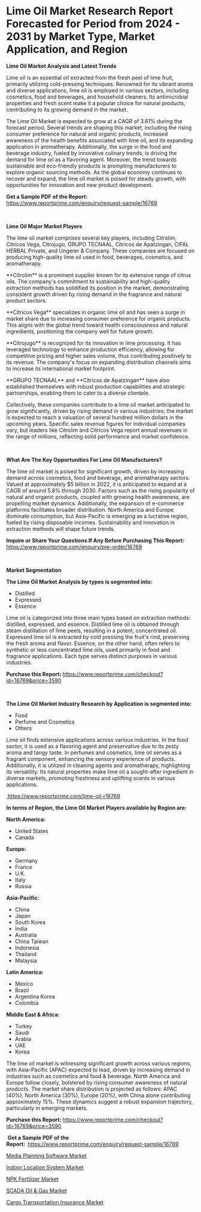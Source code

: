 <p><h1>Lime Oil Market Research Report Forecasted for Period from 2024 -  2031 by Market Type, Market Application, and Region</h1></p><p><strong>Lime Oil Market Analysis and Latest Trends</strong></p>
<p><p>Lime oil is an essential oil extracted from the fresh peel of lime fruit, primarily utilizing cold-pressing techniques. Renowned for its vibrant aroma and diverse applications, lime oil is employed in various sectors, including cosmetics, food and beverages, and household cleaners. Its antimicrobial properties and fresh scent make it a popular choice for natural products, contributing to its growing demand in the market.</p><p>The Lime Oil Market is expected to grow at a CAGR of 3.61% during the forecast period. Several trends are shaping this market, including the rising consumer preference for natural and organic products, increased awareness of the health benefits associated with lime oil, and its expanding application in aromatherapy. Additionally, the surge in the food and beverage industry, fueled by innovative culinary trends, is driving the demand for lime oil as a flavoring agent. Moreover, the trend towards sustainable and eco-friendly products is prompting manufacturers to explore organic sourcing methods. As the global economy continues to recover and expand, the lime oil market is poised for steady growth, with opportunities for innovation and new product development.</p></p>
<p><strong>Get a Sample PDF of the Report:&nbsp;</strong> <a href="https://www.reportprime.com/enquiry/request-sample/16769?utm_campaign=1841&utm_medium=2&utm_source=Github&utm_content=ia&utm_term=24112024&utm_id=lime-oil">https://www.reportprime.com/enquiry/request-sample/16769</a></p>
<p>&nbsp;</p>
<p><strong>Lime Oil Major Market Players</strong></p>
<p><p>The lime oil market comprises several key players, including Citrolim, Cítricos Vega, Citrojugo, GRUPO TECNAAL, Cítricos de Apatzingan, CIFAL HERBAL Private, and Ungerer & Company. These companies are focused on producing high-quality lime oil used in food, beverages, cosmetics, and aromatherapy.</p><p>**Citrolim** is a prominent supplier known for its extensive range of citrus oils. The company's commitment to sustainability and high-quality extraction methods has solidified its position in the market, demonstrating consistent growth driven by rising demand in the fragrance and natural product sectors. </p><p>**Cítricos Vega** specializes in organic lime oil and has seen a surge in market share due to increasing consumer preference for organic products. This aligns with the global trend toward health consciousness and natural ingredients, positioning the company well for future growth.</p><p>**Citrojugo** is recognized for its innovation in lime processing. It has leveraged technology to enhance production efficiency, allowing for competitive pricing and higher sales volume, thus contributing positively to its revenue. The company's focus on expanding distribution channels aims to increase its international market footprint.</p><p>**GRUPO TECNAAL** and **Cítricos de Apatzingan** have also established themselves with robust production capabilities and strategic partnerships, enabling them to cater to a diverse clientele. </p><p>Collectively, these companies contribute to a lime oil market anticipated to grow significantly, driven by rising demand in various industries; the market is expected to reach a valuation of several hundred million dollars in the upcoming years. Specific sales revenue figures for individual companies vary, but leaders like Citrolim and Cítricos Vega report annual revenues in the range of millions, reflecting solid performance and market confidence.</p></p>
<p>&nbsp;</p>
<p><strong>What Are The Key Opportunities For Lime Oil Manufacturers?</strong></p>
<p><p>The lime oil market is poised for significant growth, driven by increasing demand across cosmetics, food and beverage, and aromatherapy sectors. Valued at approximately $5 billion in 2022, it is anticipated to expand at a CAGR of around 5.8% through 2030. Factors such as the rising popularity of natural and organic products, coupled with growing health awareness, are propelling market dynamics. Additionally, the expansion of e-commerce platforms facilitates broader distribution. North America and Europe dominate consumption, but Asia-Pacific is emerging as a lucrative region, fueled by rising disposable incomes. Sustainability and innovation in extraction methods will shape future trends.</p></p>
<p><strong>Inquire or Share Your Questions If Any Before Purchasing This Report:</strong> <a href="https://www.reportprime.com/enquiry/pre-order/16769?utm_campaign=1841&utm_medium=2&utm_source=Github&utm_content=ia&utm_term=24112024&utm_id=lime-oil">https://www.reportprime.com/enquiry/pre-order/16769</a></p>
<p>&nbsp;</p>
<p><strong>Market Segmentation</strong></p>
<p><strong>The Lime Oil Market Analysis by types is segmented into:</strong></p>
<p><ul><li>Distilled</li><li>Expressed</li><li>Essence</li></ul></p>
<p><p>Lime oil is categorized into three main types based on extraction methods: distilled, expressed, and essence. Distilled lime oil is obtained through steam distillation of lime peels, resulting in a potent, concentrated oil. Expressed lime oil is extracted by cold pressing the fruit's rind, preserving the fresh aroma and flavor. Essence, on the other hand, often refers to synthetic or less concentrated lime oils, used primarily in food and fragrance applications. Each type serves distinct purposes in various industries.</p></p>
<p><strong>Purchase this Report:&nbsp;</strong><a href="https://www.reportprime.com/checkout?id=16769&price=3590&utm_campaign=1841&utm_medium=2&utm_source=Github&utm_content=ia&utm_term=24112024&utm_id=lime-oil">https://www.reportprime.com/checkout?id=16769&price=3590</a></p>
<p>&nbsp;</p>
<p><strong>The Lime Oil Market Industry Research by Application is segmented into:</strong></p>
<p><ul><li>Food</li><li>Perfume and Cosmetics</li><li>Others</li></ul></p>
<p><p>Lime oil finds extensive applications across various industries. In the food sector, it is used as a flavoring agent and preservative due to its zesty aroma and tangy taste. In perfumes and cosmetics, lime oil serves as a fragrant component, enhancing the sensory experience of products. Additionally, it is utilized in cleaning agents and aromatherapy, highlighting its versatility. Its natural properties make lime oil a sought-after ingredient in diverse markets, promoting freshness and uplifting scents in various applications.</p></p>
<p><a href="https://www.reportprime.com/lime-oil-r16769?utm_campaign=1841&utm_medium=2&utm_source=Github&utm_content=ia&utm_term=24112024&utm_id=lime-oil">&nbsp;https://www.reportprime.com/lime-oil-r16769</a></p>
<p><strong>In terms of Region, the Lime Oil Market Players available by Region are:</strong></p>
<p>
    <p> <strong> North America: </strong>
        <ul>
            <li>United States</li>
            <li>Canada</li>
        </ul>
        </p> 
    <p> <strong> Europe: </strong>
        <ul>
            <li>Germany</li>
            <li>France</li>
            <li>U.K.</li>
            <li>Italy</li>
            <li>Russia</li>
        </ul>
        </p> 
    <p> <strong> Asia-Pacific: </strong>
        <ul>
            <li>China</li>
            <li>Japan</li>
            <li>South Korea</li>
            <li>India</li>
            <li>Australia</li>
            <li>China Taiwan</li>
            <li>Indonesia</li>
            <li>Thailand</li>
            <li>Malaysia</li>
        </ul>
        </p> 
    <p> <strong> Latin America: </strong>
        <ul>
            <li>Mexico</li>
            <li>Brazil</li>
            <li>Argentina Korea</li>
            <li>Colombia</li>
        </ul>
        </p> 
    <p> <strong> Middle East & Africa: </strong>
        <ul>
            <li>Turkey</li>
            <li>Saudi</li>
            <li>Arabia</li>
            <li>UAE</li>
            <li>Korea</li>
        </ul>
    </p>
    </p>
<p><p>The lime oil market is witnessing significant growth across various regions, with Asia-Pacific (APAC) expected to lead, driven by increasing demand in industries such as cosmetics and food & beverage. North America and Europe follow closely, bolstered by rising consumer awareness of natural products. The market share distribution is projected as follows: APAC (40%), North America (30%), Europe (20%), with China alone contributing approximately 15%. These dynamics suggest a robust expansion trajectory, particularly in emerging markets.</p></p>
<p><strong>Purchase this Report: </strong><a href="https://www.reportprime.com/checkout?id=16769&price=3590&utm_campaign=1841&utm_medium=2&utm_source=Github&utm_content=ia&utm_term=24112024&utm_id=lime-oil">https://www.reportprime.com/checkout?id=16769&price=3590</a></p>
<p>&nbsp;<strong>Get a Sample PDF of the Report:&nbsp;&nbsp;</strong><a href="https://www.reportprime.com/enquiry/request-sample/16769?utm_campaign=1841&utm_medium=2&utm_source=Github&utm_content=ia&utm_term=24112024&utm_id=lime-oil">https://www.reportprime.com/enquiry/request-sample/16769</a></p>
<p><strong></strong></p>
<p><p><a href="https://issuu.com/reportprime-2/docs/media-planning-software-market-size_67b872623986bd?utm_campaign=1841&utm_medium=2&utm_source=Github&utm_content=ia&utm_term=24112024&utm_id=lime-oil">Media Planning Software Market</a></p><p><a href="https://issuu.com/reportprime-2/docs/indoor-location-system-market-size-_09b0f7b36eba88?utm_campaign=1841&utm_medium=2&utm_source=Github&utm_content=ia&utm_term=24112024&utm_id=lime-oil">Indoor Location System Market</a></p><p><a href="https://github.com/julyju69/Market-Research-Report-List-5/blob/main/npk-fertilizer-market.md?utm_campaign=1841&utm_medium=2&utm_source=Github&utm_content=ia&utm_term=24112024&utm_id=lime-oil">NPK Fertilizer Market</a></p><p><a href="https://www.linkedin.com/pulse/market-analysis-scada-oil-gas-trends-share-growth-expected-ud2ee?utm_campaign=1841&utm_medium=2&utm_source=Github&utm_content=ia&utm_term=24112024&utm_id=lime-oil">SCADA Oil & Gas Market</a></p><p><a href="https://www.linkedin.com/pulse/comprehensive-cargo-transportation-insurance-market-report-5cw2c?utm_campaign=1841&utm_medium=2&utm_source=Github&utm_content=ia&utm_term=24112024&utm_id=lime-oil">Cargo Transportation Insurance Market</a></p></p>